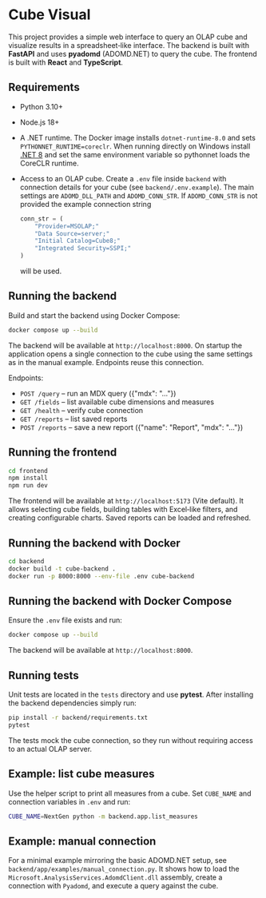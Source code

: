 # Cube Visual

This project provides a simple web interface to query an OLAP cube and visualize
results in a spreadsheet‑like interface. The backend is built with **FastAPI**
and uses **pyadomd** (ADOMD.NET) to query the cube. The frontend is built with
**React** and **TypeScript**.

## Requirements

- Python 3.10+
- Node.js 18+
- A .NET runtime. The Docker image installs `dotnet-runtime-8.0` and sets
  `PYTHONNET_RUNTIME=coreclr`. When running directly on Windows install
  [.NET 8](https://dotnet.microsoft.com/download) and set the same environment
  variable so pythonnet loads the CoreCLR runtime.
- Access to an OLAP cube. Create a `.env` file inside `backend` with connection
  details for your cube (see `backend/.env.example`). The main settings are
  `ADOMD_DLL_PATH` and `ADOMD_CONN_STR`. If `ADOMD_CONN_STR` is not provided the
  example connection string

  ```python
  conn_str = (
      "Provider=MSOLAP;"
      "Data Source=server;"
      "Initial Catalog=Cube8;"
      "Integrated Security=SSPI;"
  )
  ```

  will be used.

## Running the backend

Build and start the backend using Docker Compose:

```bash
docker compose up --build
```

The backend will be available at `http://localhost:8000`. On startup the
application opens a single connection to the cube using the same settings as in
the manual example. Endpoints reuse this connection.

Endpoints:

- `POST /query` – run an MDX query ({"mdx": "..."})
- `GET /fields` – list available cube dimensions and measures
- `GET /health` – verify cube connection
- `GET /reports` – list saved reports
- `POST /reports` – save a new report ({"name": "Report", "mdx": "..."})

## Running the frontend

```bash
cd frontend
npm install
npm run dev
```

The frontend will be available at `http://localhost:5173` (Vite default). It
allows selecting cube fields, building tables with Excel‑like filters, and
creating configurable charts. Saved reports can be loaded and refreshed.

## Running the backend with Docker

```bash
cd backend
docker build -t cube-backend .
docker run -p 8000:8000 --env-file .env cube-backend
```


## Running the backend with Docker Compose

Ensure the `.env` file exists and run:

```bash
docker compose up --build
```

The backend will be available at `http://localhost:8000`.

## Running tests

Unit tests are located in the `tests` directory and use **pytest**. After
installing the backend dependencies simply run:

```bash
pip install -r backend/requirements.txt
pytest
```

The tests mock the cube connection, so they run without requiring access to an
actual OLAP server.

## Example: list cube measures

Use the helper script to print all measures from a cube. Set `CUBE_NAME` and connection variables in `.env` and run:

```bash
CUBE_NAME=NextGen python -m backend.app.list_measures
```

## Example: manual connection

For a minimal example mirroring the basic ADOMD.NET setup, see
`backend/app/examples/manual_connection.py`. It shows how to load the
`Microsoft.AnalysisServices.AdomdClient.dll` assembly, create a connection with
`Pyadomd`, and execute a query against the cube.
